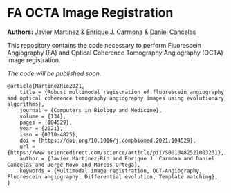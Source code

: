 # FA OCTA Image Registration

**Authors:** [Javier Martínez](https://github.com/javimdr) & [Enrique J. Carmona](http://www.ia.uned.es/~ejcarmona/) & [Daniel Cancelas](https://github.com/DanielCancelas) 

This repository contains the code necessary to perform Fluorescein Angiography (FA) and Optical Coherence Tomography Angiography (OCTA) image registration.

*_The code will be published soon._*

    @article{MartinezRio2021,
        title = {Robust multimodal registration of fluorescein angiography and optical coherence tomography angiography images using evolutionary algorithms},
        journal = {Computers in Biology and Medicine},
        volume = {134},
        pages = {104529},
        year = {2021},
        issn = {0010-4825},
        doi = {https://doi.org/10.1016/j.compbiomed.2021.104529},
        url = {https://www.sciencedirect.com/science/article/pii/S0010482521003231},
        author = {Javier Martínez-Río and Enrique J. Carmona and Daniel Cancelas and Jorge Novo and Marcos Ortega},
        keywords = {Multimodal image registration, OCT-Angiography, Fluorescein angiography, Differential evolution, Template matching},
    }


<!--
## 1. License

*_TODO_*

If you use this library in an academic work, please cite:

    @article{
     }


## Instalation
### Requierements
You need Python 3.6 or later to run this project. Additionally, it is necessary to install a series of dependencies. The current versions of the respective tools used are:

- numpy 1.19.1
- opencv 3.4.2
- skimage 0.16.2
- scikit_image 0.16.2
- scikit_learn 0.23.2
- matplotlib 3.3.1
- scipy 1.5.2
- tqdm 4.46.1
-->
